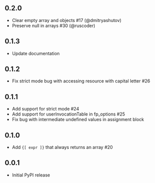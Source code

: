 ## 0.2.0

- Clear empty array and objects #17 (@dmitryashutov)
- Preserve null in arrays #30 (@ruscoder)

## 0.1.3

- Update documentation

## 0.1.2

- Fix strict mode bug with accessing resource with capital letter #26

## 0.1.1

- Add support for strict mode #24
- Add support for userInvocationTable in fp_options #25
- Fix bug with intermediate undefined values in assignment block

## 0.1.0

- Add `{[ expr ]}` that always returns an array #20

## 0.0.1

- Initial PyPI release
